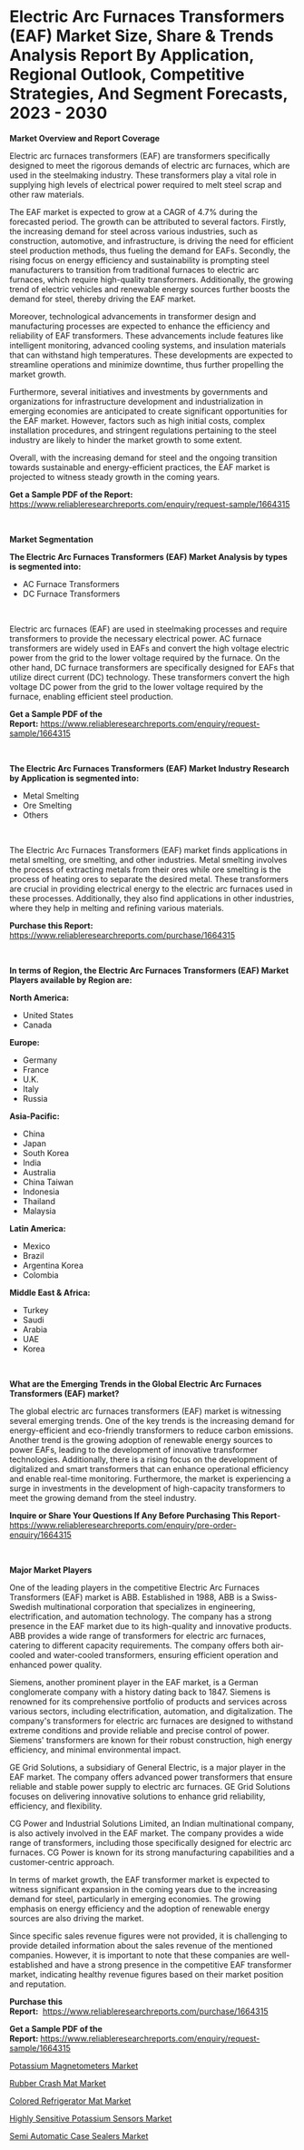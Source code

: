 <p><h1>Electric Arc Furnaces Transformers (EAF) Market Size, Share & Trends Analysis Report By Application, Regional Outlook, Competitive Strategies, And Segment Forecasts, 2023 - 2030</h1></p><p><strong>Market Overview and Report Coverage</strong></p>
<p><p>Electric arc furnaces transformers (EAF) are transformers specifically designed to meet the rigorous demands of electric arc furnaces, which are used in the steelmaking industry. These transformers play a vital role in supplying high levels of electrical power required to melt steel scrap and other raw materials.</p><p>The EAF market is expected to grow at a CAGR of 4.7% during the forecasted period. The growth can be attributed to several factors. Firstly, the increasing demand for steel across various industries, such as construction, automotive, and infrastructure, is driving the need for efficient steel production methods, thus fueling the demand for EAFs. Secondly, the rising focus on energy efficiency and sustainability is prompting steel manufacturers to transition from traditional furnaces to electric arc furnaces, which require high-quality transformers. Additionally, the growing trend of electric vehicles and renewable energy sources further boosts the demand for steel, thereby driving the EAF market.</p><p>Moreover, technological advancements in transformer design and manufacturing processes are expected to enhance the efficiency and reliability of EAF transformers. These advancements include features like intelligent monitoring, advanced cooling systems, and insulation materials that can withstand high temperatures. These developments are expected to streamline operations and minimize downtime, thus further propelling the market growth.</p><p>Furthermore, several initiatives and investments by governments and organizations for infrastructure development and industrialization in emerging economies are anticipated to create significant opportunities for the EAF market. However, factors such as high initial costs, complex installation procedures, and stringent regulations pertaining to the steel industry are likely to hinder the market growth to some extent.</p><p>Overall, with the increasing demand for steel and the ongoing transition towards sustainable and energy-efficient practices, the EAF market is projected to witness steady growth in the coming years.</p></p>
<p><strong>Get a Sample PDF of the Report:</strong> <a href="https://www.reliableresearchreports.com/enquiry/request-sample/1664315">https://www.reliableresearchreports.com/enquiry/request-sample/1664315</a></p>
<p>&nbsp;</p>
<p><strong>Market Segmentation</strong></p>
<p><strong>The Electric Arc Furnaces Transformers (EAF) Market Analysis by types is segmented into:</strong></p>
<p><ul><li>AC Furnace Transformers</li><li>DC Furnace Transformers</li></ul></p>
<p>&nbsp;</p>
<p><p>Electric arc furnaces (EAF) are used in steelmaking processes and require transformers to provide the necessary electrical power. AC furnace transformers are widely used in EAFs and convert the high voltage electric power from the grid to the lower voltage required by the furnace. On the other hand, DC furnace transformers are specifically designed for EAFs that utilize direct current (DC) technology. These transformers convert the high voltage DC power from the grid to the lower voltage required by the furnace, enabling efficient steel production.</p></p>
<p><strong>Get a Sample PDF of the Report:</strong>&nbsp;<a href="https://www.reliableresearchreports.com/enquiry/request-sample/1664315">https://www.reliableresearchreports.com/enquiry/request-sample/1664315</a></p>
<p>&nbsp;</p>
<p><strong>The Electric Arc Furnaces Transformers (EAF) Market Industry Research by Application is segmented into:</strong></p>
<p><ul><li>Metal Smelting</li><li>Ore Smelting</li><li>Others</li></ul></p>
<p>&nbsp;</p>
<p><p>The Electric Arc Furnaces Transformers (EAF) market finds applications in metal smelting, ore smelting, and other industries. Metal smelting involves the process of extracting metals from their ores while ore smelting is the process of heating ores to separate the desired metal. These transformers are crucial in providing electrical energy to the electric arc furnaces used in these processes. Additionally, they also find applications in other industries, where they help in melting and refining various materials.</p></p>
<p><strong>Purchase this Report:</strong>&nbsp; <a href="https://www.reliableresearchreports.com/purchase/1664315">https://www.reliableresearchreports.com/purchase/1664315</a></p>
<p>&nbsp;</p>
<p><strong>In terms of Region, the Electric Arc Furnaces Transformers (EAF) Market Players available by Region are:</strong></p>
<p>
    <p> <strong> North America: </strong>
        <ul>
            <li>United States</li>
            <li>Canada</li>
        </ul>
        </p> 
    <p> <strong> Europe: </strong>
        <ul>
            <li>Germany</li>
            <li>France</li>
            <li>U.K.</li>
            <li>Italy</li>
            <li>Russia</li>
        </ul>
        </p> 
    <p> <strong> Asia-Pacific: </strong>
        <ul>
            <li>China</li>
            <li>Japan</li>
            <li>South Korea</li>
            <li>India</li>
            <li>Australia</li>
            <li>China Taiwan</li>
            <li>Indonesia</li>
            <li>Thailand</li>
            <li>Malaysia</li>
        </ul>
        </p> 
    <p> <strong> Latin America: </strong>
        <ul>
            <li>Mexico</li>
            <li>Brazil</li>
            <li>Argentina Korea</li>
            <li>Colombia</li>
        </ul>
        </p> 
    <p> <strong> Middle East & Africa: </strong>
        <ul>
            <li>Turkey</li>
            <li>Saudi</li>
            <li>Arabia</li>
            <li>UAE</li>
            <li>Korea</li>
        </ul>
    </p>
    </p>
<p>&nbsp;</p>
<p><strong>What are the Emerging Trends in the Global Electric Arc Furnaces Transformers (EAF) market?</strong></p>
<p><p>The global electric arc furnaces transformers (EAF) market is witnessing several emerging trends. One of the key trends is the increasing demand for energy-efficient and eco-friendly transformers to reduce carbon emissions. Another trend is the growing adoption of renewable energy sources to power EAFs, leading to the development of innovative transformer technologies. Additionally, there is a rising focus on the development of digitalized and smart transformers that can enhance operational efficiency and enable real-time monitoring. Furthermore, the market is experiencing a surge in investments in the development of high-capacity transformers to meet the growing demand from the steel industry.</p></p>
<p><strong>Inquire or Share Your Questions If Any Before Purchasing This Report</strong>- <a href="https://www.reliableresearchreports.com/enquiry/pre-order-enquiry/1664315">https://www.reliableresearchreports.com/enquiry/pre-order-enquiry/1664315</a></p>
<p>&nbsp;</p>
<p><strong>Major Market Players</strong></p>
<p><p>One of the leading players in the competitive Electric Arc Furnaces Transformers (EAF) market is ABB. Established in 1988, ABB is a Swiss-Swedish multinational corporation that specializes in engineering, electrification, and automation technology. The company has a strong presence in the EAF market due to its high-quality and innovative products. ABB provides a wide range of transformers for electric arc furnaces, catering to different capacity requirements. The company offers both air-cooled and water-cooled transformers, ensuring efficient operation and enhanced power quality. </p><p>Siemens, another prominent player in the EAF market, is a German conglomerate company with a history dating back to 1847. Siemens is renowned for its comprehensive portfolio of products and services across various sectors, including electrification, automation, and digitalization. The company's transformers for electric arc furnaces are designed to withstand extreme conditions and provide reliable and precise control of power. Siemens' transformers are known for their robust construction, high energy efficiency, and minimal environmental impact.</p><p>GE Grid Solutions, a subsidiary of General Electric, is a major player in the EAF market. The company offers advanced power transformers that ensure reliable and stable power supply to electric arc furnaces. GE Grid Solutions focuses on delivering innovative solutions to enhance grid reliability, efficiency, and flexibility.</p><p>CG Power and Industrial Solutions Limited, an Indian multinational company, is also actively involved in the EAF market. The company provides a wide range of transformers, including those specifically designed for electric arc furnaces. CG Power is known for its strong manufacturing capabilities and a customer-centric approach.</p><p>In terms of market growth, the EAF transformer market is expected to witness significant expansion in the coming years due to the increasing demand for steel, particularly in emerging economies. The growing emphasis on energy efficiency and the adoption of renewable energy sources are also driving the market.</p><p>Since specific sales revenue figures were not provided, it is challenging to provide detailed information about the sales revenue of the mentioned companies. However, it is important to note that these companies are well-established and have a strong presence in the competitive EAF transformer market, indicating healthy revenue figures based on their market position and reputation.</p></p>
<p><strong>Purchase this Report:</strong>&nbsp;&nbsp;<a href="https://www.reliableresearchreports.com/purchase/1664315">https://www.reliableresearchreports.com/purchase/1664315</a></p>
<p></p>
<p><strong>Get a Sample PDF of the Report:</strong>&nbsp;<a href="https://www.reliableresearchreports.com/enquiry/request-sample/1664315">https://www.reliableresearchreports.com/enquiry/request-sample/1664315</a></p>
<p><p><a href="https://www.linkedin.com/pulse/potassium-magnetometers-market-insights-players-forecast/">Potassium Magnetometers Market</a></p><p><a href="https://github.com/RoccoManning/Market-Research-Report-List-1/blob/main/rubber-crash-mat-market.md">Rubber Crash Mat Market</a></p><p><a href="https://github.com/RichRobinson5/Market-Research-Report-List-2/blob/main/colored-refrigerator-mat-market.md">Colored Refrigerator Mat Market</a></p><p><a href="https://www.linkedin.com/pulse/highly-sensitive-potassium-sensors-market-research-report/">Highly Sensitive Potassium Sensors Market</a></p><p><a href="https://medium.com/@eliasmann73/semi-automatic-case-sealers-market-size-growth-forecast-2023-2030-32dc87411fe6">Semi Automatic Case Sealers Market</a></p></p>